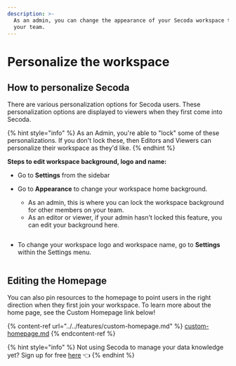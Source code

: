 ```yaml
---
description: >-
  As an admin, you can change the appearance of your Secoda workspace to suit
  your team.
---
```


# Personalize the workspace

## **How to personalize Secoda** <a href="#h_3a4bfd6458" id="h_3a4bfd6458"></a>

There are various personalization options for Secoda users. These personalization options are displayed to viewers when they first come into Secoda.&#x20;

{% hint style="info" %}
As an Admin, you're able to "lock" some of these personalizations. If you don't lock these, then Editors and Viewers can personalize their workspace as they'd like.&#x20;
{% endhint %}

**Steps to edit workspace background, logo and name:**&#x20;

* Go to **Settings** from the sidebar
*   Go to **Appearance** to change your workspace home background.&#x20;

    * As an admin, this is where you can lock the workspace background for other members on your team.&#x20;
    * As an editor or viewer, if your admin hasn't locked this feature, you can edit your background here.&#x20;



    <figure><img src="../../.gitbook/assets/Screenshot 2023-05-30 at 3.06.50 PM.png" alt=""><figcaption></figcaption></figure>
* To change your workspace logo and workspace name, go to **Settings** within the Settings menu.&#x20;

<figure><img src="../../.gitbook/assets/Screenshot 2023-05-30 at 3.08.27 PM.png" alt=""><figcaption></figcaption></figure>

## Editing the Homepage&#x20;

You can also pin resources to the homepage to point users in the right direction when they first join your workspace. To learn more about the home page, see the Custom Homepage link below!

{% content-ref url="../../features/custom-homepage.md" %}
[custom-homepage.md](../../features/custom-homepage.md)
{% endcontent-ref %}

{% hint style="info" %}
Not using Secoda to manage your data knowledge yet? Sign up for free [here](https://app.secoda.co) 👈
{% endhint %}
